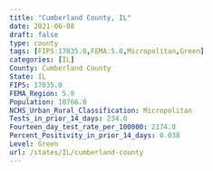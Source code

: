 ```yaml
---
title: "Cumberland County, IL"
date: 2021-06-08
draft: false
type: county
tags: [FIPS:17035.0,FEMA:5.0,Micropolitan,Green]
categories: [IL]
County: Cumberland County
State: IL
FIPS: 17035.0
FEMA_Region: 5.0
Population: 10766.0
NCHS_Urban_Rural_Classification: Micropolitan
Tests_in_prior_14_days: 234.0
Fourteen_day_test_rate_per_100000: 2174.0
Percent_Positivity_in_prior_14_days: 0.038
Level: Green
url: /states/IL/cumberland-county
---
```



